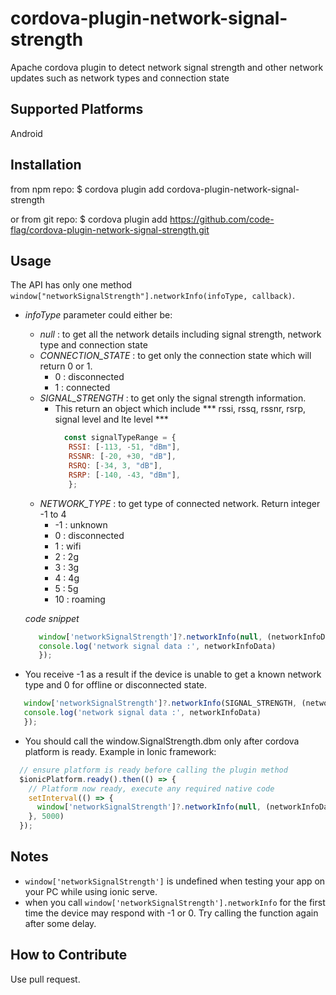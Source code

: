 # cordova-plugin-network-signal-strength
Apache cordova plugin to detect network signal strength and other network updates such as network types and connection state
## Supported Platforms
Android
## Installation
from npm repo: $ cordova plugin add cordova-plugin-network-signal-strength

or from git repo: $ cordova plugin add https://github.com/code-flag/cordova-plugin-network-signal-strength.git

## Usage
The API has only one method `window["networkSignalStrength"].networkInfo(infoType, callback)`. 
* *infoType* parameter could either be:
   - *null* : to get all the network details including signal strength, network type and connection state
   - *CONNECTION_STATE* : to get only the connection state which will return 0 or 1. 
      - 0 : disconnected
      - 1 : connected
   - *SIGNAL_STRENGTH* : to get only the signal strength information. 
      - This return an object which include *** rssi, rssq, rssnr, rsrp, signal level and lte level ***
        ```javascript
          const signalTypeRange = {
           RSSI: [-113, -51, "dBm"],
           RSSNR: [-20, +30, "dB"],
           RSRQ: [-34, 3, "dB"],
           RSRP: [-140, -43, "dBm"],
           };
        ```
   - *NETWORK_TYPE* : to get type of connected network. Return integer -1 to 4 
      - -1 : unknown
      - 0 : disconnected
      - 1 : wifi
      - 2 : 2g
      - 3 : 3g
      - 4 : 4g
      - 5 : 5g
      - 10 : roaming
  
  *code snippet*
  ```javascript
     window['networkSignalStrength']?.networkInfo(null, (networkInfoData) => {
     console.log('network signal data :', networkInfoData)
     });
  ```
 * You receive -1 as a result if the device is unable to get a known network type and 0 for offline or disconnected state.
  
  ```javascript
     window['networkSignalStrength']?.networkInfo(SIGNAL_STRENGTH, (networkInfoData) => {
     console.log('network signal data :', networkInfoData)
     });
  ```
 * You should call the window.SignalStrength.dbm only after cordova platform is ready. Example in Ionic framework:
  ```javascript
    // ensure platform is ready before calling the plugin method
    $ionicPlatform.ready().then(() => {
      // Platform now ready, execute any required native code
      setInterval(() => {
        window['networkSignalStrength']?.networkInfo(null, (networkInfoData) => {console.log('network signal data :', networkInfoData)});
      }, 5000)
    });
  ```
  
## Notes
  * `window['networkSignalStrength']` is undefined when testing your app on your PC while using ionic serve.
  * when you call `window['networkSignalStrength'].networkInfo` for the first time the device may respond with -1 or 0. Try calling the function again after some delay.
## How to Contribute
  Use pull request.
  
  
  
  
  
  

